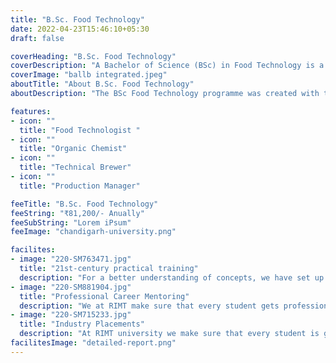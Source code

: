 ```yaml
---
title: "B.Sc. Food Technology"
date: 2022-04-23T15:46:10+05:30
draft: false

coverHeading: "B.Sc. Food Technology"
coverDescription: "A Bachelor of Science (BSc) in Food Technology is a three-year full-time undergraduate degree. This program entails a thorough examination of the processes and activities involved in food preservation, processing, and manufacturing."
coverImage: "ballb integrated.jpeg"
aboutTitle: "About B.Sc. Food Technology"
aboutDescription: "The BSc Food Technology programme was created with the goal of preparing students to be experts in topics connected to food science and technology. This curriculum gives students a thorough understanding of the scientific and technical methodologies required to comprehend the nature of raw food components. This course assists students in grasping fundamental concepts such as food composition, food and nutrition, and physicochemical and microbiological qualities. It also assists students in understanding various ways for food preparation and preservation. Chemistry, Biology, Nutrition, Biochemistry, Microbiology, and Chemical Engineering are among the subjects covered in the programme. Students can also choose to specialise in one of the following areas: Cereals, Dairy, Alcohol, Sugar, Bakery, or Confectionery."

features:
- icon: ""
  title: "Food Technologist "
- icon: ""
  title: "Organic Chemist"
- icon: ""
  title: "Technical Brewer"
- icon: ""
  title: "Production Manager"

feeTitle: "B.Sc. Food Technology"
feeString: "₹81,200/- Anually"
feeSubString: "Lorem iPsum"
feeImage: "chandigarh-university.png"

facilites:
- image: "220-SM763471.jpg"
  title: "21st-century practical training"
  description: "For a better understanding of concepts, we have set up advanced 21st-century tools equipped with advanced training methods so that students can learn every concept practically in a better way."
- image: "220-SM881904.jpg"
  title: "Professional Career Mentoring"
  description: "We at RIMT make sure that every student gets professional career mentoring from the industry experts to set career targets & for this we have created a career & placement cell too."
- image: "220-SM715233.jpg"
  title: "Industry Placements"
  description: "At RIMT university we make sure that every student is getting placed, each year more than 500 companies visit the campus of RIMT to hire our brightest of the talents"
facilitesImage: "detailed-report.png"
---
```


